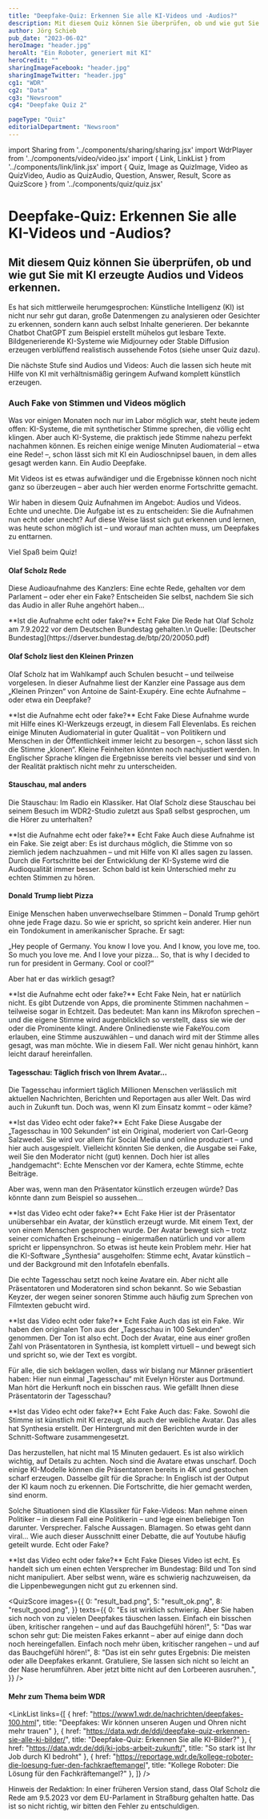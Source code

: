 ```yaml
---
title: "Deepfake-Quiz: Erkennen Sie alle KI-Videos und -Audios?"
description: Mit diesem Quiz können Sie überprüfen, ob und wie gut Sie mit KI erzeugte Audios und Videos erkennen.
author: Jörg Schieb
pub_date: "2023-06-02"
heroImage: "header.jpg"
heroAlt: "Ein Roboter, generiert mit KI"
heroCredit: ""
sharingImageFacebook: "header.jpg"
sharingImageTwitter: "header.jpg"
cg1: "WDR"
cg2: "Data"
cg3: "Newsroom"
cg4: "Deepfake Quiz 2"

pageType: "Quiz"
editorialDepartment: "Newsroom"
---
```


import Sharing from '../components/sharing/sharing.jsx'
import WdrPlayer from '../components/video/video.jsx'
import { Link, LinkList } from '../components/link/link.jsx'
import { Quiz, Image as QuizImage, Video as QuizVideo, Audio as QuizAudio, Question, Answer, Result, Score as QuizScore } from '../components/quiz/quiz.jsx'

# Deepfake-Quiz: Erkennen Sie alle KI-Videos und <nobr>-Audios</nobr>?

## Mit diesem Quiz können Sie überprüfen, ob und wie gut Sie mit KI erzeugte Audios und Videos erkennen.

Es hat sich mittlerweile herumgesprochen: Künstliche Intelligenz (KI) ist nicht nur sehr gut daran, große Datenmengen zu analysieren oder Gesichter zu erkennen, sondern kann auch selbst Inhalte generieren. Der bekannte Chatbot ChatGPT zum Beispiel erstellt mühelos gut lesbare Texte. Bildgenerierende KI-Systeme wie Midjourney oder Stable Diffusion erzeugen verblüffend realistisch aussehende Fotos (siehe unser Quiz dazu).

Die nächste Stufe sind Audios und Videos: Auch die lassen sich heute mit Hilfe von KI mit verhältnismäßig geringem Aufwand komplett künstlich erzeugen.

### Auch Fake von Stimmen und Videos möglich

Was vor einigen Monaten noch nur im Labor möglich war, steht heute jedem offen: KI-Systeme, die mit synthetischer Stimme sprechen, die völlig echt klingen. Aber auch KI-Systeme, die praktisch jede Stimme nahezu perfekt nachahmen können. Es reichen einige wenige Minuten Audiomaterial – etwa eine Rede! –, schon lässt sich mit KI ein Audioschnipsel bauen, in dem alles gesagt werden kann. Ein Audio Deepfake.

Mit Videos ist es etwas aufwändiger und die Ergebnisse können noch nicht ganz so überzeugen – aber auch hier werden enorme Fortschritte gemacht.

Wir haben in diesem Quiz Aufnahmen im Angebot: Audios und Videos. Echte und unechte. Die Aufgabe ist es zu entscheiden: Sie die Aufnahmen nun echt oder unecht? Auf diese Weise lässt sich gut erkennen und lernen, was heute schon möglich ist – und worauf man achten muss, um Deepfakes zu enttarnen.

Viel Spaß beim Quiz!

#### Olaf Scholz Rede

Diese Audioaufnahme des Kanzlers: Eine echte Rede, gehalten vor dem Parlament – oder eher ein Fake? Entscheiden Sie selbst, nachdem Sie sich das Audio in aller Ruhe angehört haben...

<Quiz>
<QuizAudio src="Scholz3.mp3" />
<Question>**Ist die Aufnahme echt oder fake?**</Question>
<Answer correct>Echt</Answer>
<Answer>Fake</Answer>
<Result>
Die Rede hat Olaf Scholz am 7.9.2022 vor dem Deutschen Bundestag gehalten.\n
Quelle: [Deutscher Bundestag](https://dserver.bundestag.de/btp/20/20050.pdf)
</Result>
</Quiz>

#### Olaf Scholz liest den Kleinen Prinzen

Olaf Scholz hat im Wahlkampf auch Schulen besucht – und teilweise vorgelesen. In dieser Aufnahme liest der Kanzler eine Passage aus dem „Kleinen Prinzen“ von Antoine de Saint-Exupéry. Eine echte Aufnahme – oder etwa ein Deepfake?

<Quiz>
<QuizAudio src="Scholz_kleiner_prinz.mp3" />
<Question>**Ist die Aufnahme echt oder fake?**</Question>
<Answer>Echt</Answer>
<Answer correct>Fake</Answer>
<Result>
Diese Aufnahme wurde mit Hilfe eines KI-Werkzeugs erzeugt, in diesem Fall Elevenlabs. Es reichen einige Minuten Audiomaterial in guter Qualität – von Politikern und Menschen in der Öffentlichkeit immer leicht zu besorgen –, schon lässt sich die Stimme „klonen“. Kleine Feinheiten könnten noch nachjustiert werden. In Englischer Sprache klingen die Ergebnisse bereits viel besser und sind von der Realität praktisch nicht mehr zu unterscheiden.
</Result>
</Quiz>


#### Stauschau, mal anders

Die Stauschau: Im Radio ein Klassiker. Hat Olaf Scholz diese Stauschau bei seinem Besuch im WDR2-Studio zuletzt aus Spaß selbst gesprochen, um die Hörer zu unterhalten?

<Quiz>
<QuizAudio src="Scholz_Stauschau.mp3" />
<Question>**Ist die Aufnahme echt oder fake?**</Question>
<Answer>Echt</Answer>
<Answer correct>Fake</Answer>
<Result>
Auch diese Aufnahme ist ein Fake. Sie zeigt aber: Es ist durchaus möglich, die Stimme von so ziemlich jedem nachzuahmen – und mit Hilfe von KI alles sagen zu lassen. Durch die Fortschritte bei der Entwicklung der KI-Systeme wird die Audioqualität immer besser. Schon bald ist kein Unterschied mehr zu echten Stimmen zu hören.
</Result>
</Quiz>

#### Donald Trump liebt Pizza

Einige Menschen haben unverwechselbare Stimmen – Donald Trump gehört ohne jede Frage dazu. So wie er spricht, so spricht kein anderer. Hier nun ein Tondokument in amerikanischer Sprache. Er sagt:

„Hey people of Germany. You know I love you. And I know, you love me, too. So much you love me. And I love your pizza... So, that is why I decided to run for president in Germany. Cool or cool?“

Aber hat er das wirklich gesagt?

<Quiz>
<QuizAudio src="Trump_Germany2.wav" />
<Question>**Ist die Aufnahme echt oder fake?**</Question>
<Answer>Echt</Answer>
<Answer correct>Fake</Answer>
<Result>
Nein, hat er natürlich nicht. Es gibt Dutzende von Apps, die prominente Stimmen nachahmen – teilweise sogar in Echtzeit. Das bedeutet: Man kann ins Mikrofon sprechen – und die eigene Stimme wird augenblicklich so verstellt, dass sie wie der oder die Prominente klingt.  Andere Onlinedienste wie FakeYou.com erlauben, eine Stimme auszuwählen – und danach wird mit der Stimme alles gesagt, was man möchte. Wie in diesem Fall. Wer nicht genau hinhört, kann leicht darauf hereinfallen.
</Result>
</Quiz>

#### Tagesschau: Täglich frisch von Ihrem Avatar...

Die Tagesschau informiert täglich Millionen Menschen verlässlich mit aktuellen Nachrichten, Berichten und Reportagen aus aller Welt. Das wird auch in Zukunft tun. Doch was, wenn KI zum Einsatz kommt – oder käme?

<Quiz>
<QuizVideo src="TS-100-Sekunden.mp4" />
<Question>**Ist das Video echt oder fake?**</Question>
<Answer correct>Echt</Answer>
<Answer>Fake</Answer>
<Result>
Diese Ausgabe der „Tagesschau in 100 Sekunden“ ist ein Original, moderiert von Carl-Georg Salzwedel. Sie wird vor allem für Social Media und online produziert – und hier auch ausgespielt. Vielleicht könnten Sie denken, die Ausgabe sei Fake, weil Sie den Moderator nicht (gut) kennen. Doch hier ist alles „handgemacht“: Echte Menschen vor der Kamera, echte Stimme, echte Beiträge.
</Result>
</Quiz>

Aber was, wenn man den Präsentator künstlich erzeugen würde? Das könnte dann zum Beispiel so aussehen...

<Quiz>
<QuizVideo src="Tagesschau_Avatar.mp4" />
<Question>**Ist das Video echt oder fake?**</Question>
<Answer>Echt</Answer>
<Answer correct>Fake</Answer>
<Result>
Hier ist der Präsentator unübersehbar ein Avatar, der künstlich erzeugt wurde. Mit einem Text, der von einem Menschen gesprochen wurde. Der Avatar bewegt sich – trotz seiner comichaften Erscheinung – einigermaßen natürlich und vor allem spricht er lippensynchron. So etwas ist heute kein Problem mehr. Hier hat die KI-Software „Synthesia“ ausgeholfen: Stimme echt, Avatar künstlich – und der Background mit den Infotafeln ebenfalls.
</Result>
</Quiz>


Die echte Tagesschau setzt noch keine Avatare ein. Aber nicht alle Präsentatoren und Moderatoren sind schon bekannt. So wie Sebastian Keyzer, der wegen seiner sonoren Stimme auch häufig zum Sprechen von Filmtexten gebucht wird.

<Quiz>
<QuizVideo src="TS-Fake.mp4" />
<Question>**Ist das Video echt oder fake?**</Question>
<Answer>Echt</Answer>
<Answer correct>Fake</Answer>
<Result>
Auch das ist ein Fake. Wir haben den originalen Ton aus der „Tagesschau in 100 Sekunden“ genommen. Der Ton ist also echt. Doch der Avatar, eine aus einer großen Zahl von Präsentatoren in Synthesia, ist komplett virtuell – und bewegt sich und spricht so, wie der Text es vorgibt.
</Result>
</Quiz>


Für alle, die sich beklagen wollen, dass wir bislang nur Männer präsentiert haben: Hier nun einmal „Tagesschau“ mit Evelyn Hörster aus Dortmund. Man hört die Herkunft noch ein bisschen raus. Wie gefällt Ihnen diese Präsentatorin der Tagesschau?

<Quiz>
<QuizVideo src="TS female.mp4" />
<Question>**Ist das Video echt oder fake?**</Question>
<Answer>Echt</Answer>
<Answer correct>Fake</Answer>
<Result>
Auch das: Fake. Sowohl die Stimme ist künstlich mit KI erzeugt, als auch der weibliche Avatar. Das alles hat Synthesia erstellt. Der Hintergrund mit den Berichten wurde in der Schnitt-Software zusammengesetzt.
</Result>
</Quiz>

Das herzustellen, hat nicht mal 15 Minuten gedauert. Es ist also wirklich wichtig, auf Details zu achten. Noch sind die Avatare etwas unscharf. Doch einige KI-Modelle können die Präsentatoren bereits in 4K und gestochen scharf erzeugen. Dasselbe gilt für die Sprache: In Englisch ist der Output der KI kaum noch zu erkennen. Die Fortschritte, die hier gemacht werden, sind enorm.

Solche Situationen sind die Klassiker für Fake-Videos: Man nehme einen Politiker – in diesem Fall eine Politikerin – und lege einen beliebigen Ton darunter. Versprecher. Falsche Aussagen. Blamagen. So etwas geht dann viral... Wie auch dieser Ausschnitt einer Debatte, die auf Youtube häufig geteilt wurde. Echt oder Fake?

<Quiz>
<QuizVideo src="Baerbock.mp4" poster="baerbock_thumb.jpg" />
<Question>**Ist das Video echt oder fake?**</Question>
<Answer correct>Echt</Answer>
<Answer>Fake</Answer>
<Result>
Dieses Video ist echt. Es handelt sich um einen echten Versprecher im Bundestag: Bild und Ton sind nicht manipuliert. Aber selbst wenn, wäre es schwierig nachzuweisen, da die Lippenbewegungen nicht gut zu erkennen sind.
</Result>
</Quiz>

<QuizScore
images={{
    0: "result_bad.png",
    5: "result_ok.png",
    8: "result_good.png",
}}
texts={{
    0: "Es ist wirklich schwierig. Aber Sie haben sich noch von zu vielen Deepfakes täuschen lassen. Einfach ein bisschen üben, kritischer rangehen – und auf das Bauchgefühl hören!",
    5: "Das war schon sehr gut: Die meisten Fakes erkannt – aber auf einige dann doch noch hereingefallen. Einfach noch mehr üben, kritischer rangehen – und auf das Bauchgefühl hören!",
    8: "Das ist ein sehr gutes Ergebnis: Die meisten oder alle Deepfakes erkannt. Gratuliere, Sie lassen sich nicht so leicht an der Nase herumführen. Aber jetzt bitte nicht auf den Lorbeeren ausruhen.",
}}
/>

#### Mehr zum Thema beim WDR

<LinkList links={[
    { href: "https://www1.wdr.de/nachrichten/deepfakes-100.html", title: "Deepfakes: Wir können unseren Augen und Ohren nicht mehr trauen" },
    { href: "https://data.wdr.de/ddj/deepfake-quiz-erkennen-sie-alle-ki-bilder/", title: "Deepfake-Quiz: Erkennen Sie alle KI-Bilder?" },
	{ href: "https://data.wdr.de/ddj/ki-jobs-arbeit-zukunft/", title: "So stark ist Ihr Job durch KI bedroht" },
    { href: "https://reportage.wdr.de/kollege-roboter-die-loesung-fuer-den-fachkraeftemangel", title: "Kollege Roboter: Die Lösung für den Fachkräftemangel?" },
]} />

Hinweis der Redaktion: In einer früheren Version stand, dass Olaf Scholz die Rede am 9.5.2023 vor dem EU-Parlament in Straßburg gehalten hatte. Das ist so nicht richtig, wir bitten den Fehler zu entschuldigen.

<Sharing twitter facebook mail whatsapp telegram reddit xing linkedin />
